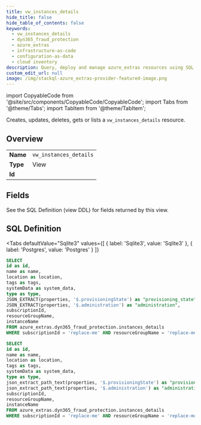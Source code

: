 ```yaml
--- 
title: vw_instances_details
hide_title: false
hide_table_of_contents: false
keywords:
  - vw_instances_details
  - dyn365_fraud_protection
  - azure_extras
  - infrastructure-as-code
  - configuration-as-data
  - cloud inventory
description: Query, deploy and manage azure_extras resources using SQL
custom_edit_url: null
image: /img/stackql-azure_extras-provider-featured-image.png
---
```


import CopyableCode from '@site/src/components/CopyableCode/CopyableCode';
import Tabs from '@theme/Tabs';
import TabItem from '@theme/TabItem';

Creates, updates, deletes, gets or lists a <code>vw_instances_details</code> resource.

## Overview
<table><tbody>
<tr><td><b>Name</b></td><td><code>vw_instances_details</code></td></tr>
<tr><td><b>Type</b></td><td>View</td></tr>
<tr><td><b>Id</b></td><td><CopyableCode code="azure_extras.dyn365_fraud_protection.vw_instances_details" /></td></tr>
</tbody></table>

## Fields

See the SQL Definition (view DDL) for fields returned by this view.

## SQL Definition

<Tabs
defaultValue="Sqlite3"
values={[
{ label: 'Sqlite3', value: 'Sqlite3' },
{ label: 'Postgres', value: 'Postgres' }
]}
>
<TabItem value="Sqlite3">

```sql
SELECT
id as id,
name as name,
location as location,
tags as tags,
systemData as system_data,
type as type,
JSON_EXTRACT(properties, '$.provisioningState') as "provisioning_state",
JSON_EXTRACT(properties, '$.administration') as "administration",
subscriptionId,
resourceGroupName,
instanceName
FROM azure_extras.dyn365_fraud_protection.instances_details
WHERE subscriptionId = 'replace-me' AND resourceGroupName = 'replace-me' AND instanceName = 'replace-me';
```

</TabItem>
<TabItem value="Postgres">

```sql
SELECT
id as id,
name as name,
location as location,
tags as tags,
systemData as system_data,
type as type,
json_extract_path_text(properties, '$.provisioningState') as "provisioning_state",
json_extract_path_text(properties, '$.administration') as "administration",
subscriptionId,
resourceGroupName,
instanceName
FROM azure_extras.dyn365_fraud_protection.instances_details
WHERE subscriptionId = 'replace-me' AND resourceGroupName = 'replace-me' AND instanceName = 'replace-me';
```

</TabItem>
</Tabs>
